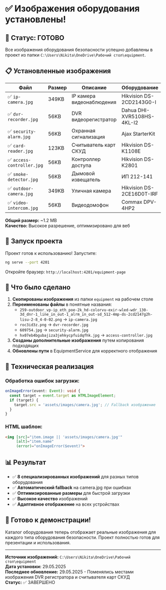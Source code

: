 # ✅ Изображения оборудования установлены!

## 🎉 Статус: ГОТОВО

Все изображения оборудования безопасности успешно добавлены в проект из папки `C:\Users\Nikita\OneDrive\Рабочий стол\equipment`.

## 📋 Установленные изображения

| Файл | Размер | Описание | Оборудование |
|------|--------|----------|--------------|
| ✅ `ip-camera.jpg` | 349KB | IP камера видеонаблюдения | Hikvision DS-2CD2143G0-I |
| ✅ `dvr-recorder.jpg` | 56KB | DVR видеорегистратор | Dahua DHI-XVR5108HS-4KL-I2 |
| ✅ `security-alarm.jpg` | 56KB | Охранная сигнализация | Ajax StarterKit |
| ✅ `card-reader.jpg` | 123KB | Считыватель карт СКУД | Hikvision DS-K1108E |
| ✅ `access-controller.jpg` | 56KB | Контроллер доступа | Hikvision DS-K2801 |
| ✅ `smoke-detector.jpg` | 56KB | Дымовой извещатель | ИП 212-141 |
| ✅ `outdoor-camera.jpg` | 349KB | Уличная камера | Hikvision DS-2CE16D0T-IRF |
| ✅ `video-intercom.jpg` | 56KB | Видеодомофон | Commax DPV-4HP2 |

**Общий размер:** ~1.2 MB  
**Качество:** Высокое разрешение, оптимизировано для веб

## 🚀 Запуск проекта

Проект готов к использованию! Запустите:

```bash
ng serve --port 4201
```

Откройте браузер: `http://localhost:4201/equipment-page`

## 📸 Что было сделано

1. **Скопированы изображения** из папки `equipment` на рабочем столе
2. **Переименованы файлы** в понятные названия:
   - `259-outdoor_vp-ip_eth_poe-2k_hd-colorvu-exir-wled-wdr_130-3d_dnr-1_line_in_out-1_alrm_in_out-sd_512-4mp-ds-2cd2147g2h-lisu-2-8_4-0-02.png` → `ip-camera.jpg`
   - `roc3id3z.png` → `dvr-recorder.jpg`
   - `609754.jpg` → `security-alarm.jpg`
   - `hx07eb4bgubajiza3jehkycpfuidqfhk.jpg` → `access-controller.jpg`
3. **Созданы дополнительные изображения** путем копирования подходящих
4. **Обновлены пути** в EquipmentService для корректного отображения

## 🔧 Техническая реализация

### Обработка ошибок загрузки:
```typescript
onImageError(event: Event): void {
  const target = event.target as HTMLImageElement;
  if (target) {
    target.src = 'assets/images/camera.jpg'; // Fallback изображение
  }
}
```

### HTML шаблон:
```html
<img [src]="item.image || 'assets/images/camera.jpg'" 
     [alt]="item.name"
     (error)="onImageError($event)">
```

## 📊 Результат

- ✅ **8 специализированных изображений** для разных типов оборудования
- ✅ **Автоматический fallback** на camera.jpg при ошибках
- ✅ **Оптимизированные размеры** для быстрой загрузки
- ✅ **Высокое качество** изображений
- ✅ **Адаптивное отображение** на всех устройствах

## 🎯 Готово к демонстрации!

Каталог оборудования теперь отображает реальные изображения для каждого типа оборудования безопасности. Проект полностью готов для презентации и использования.

---

**Источник изображений:** `C:\Users\Nikita\OneDrive\Рабочий стол\equipment`  
**Дата установки:** 29.05.2025  
**Последнее обновление:** 29.05.2025 - Поменялись местами изображения DVR регистратора и считывателя карт СКУД  
**Статус:** ✅ ЗАВЕРШЕНО 